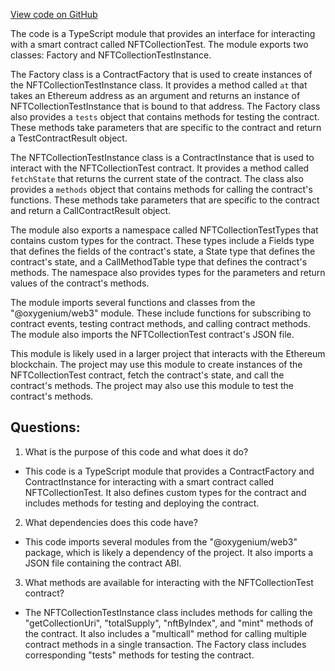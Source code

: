 [View code on GitHub](https://github.com/oxygenium-network/oxygenium-web3/artifacts/ts/NFTCollectionTest.ts)

The code is a TypeScript module that provides an interface for interacting with a smart contract called NFTCollectionTest. The module exports two classes: Factory and NFTCollectionTestInstance. 

The Factory class is a ContractFactory that is used to create instances of the NFTCollectionTestInstance class. It provides a method called `at` that takes an Ethereum address as an argument and returns an instance of NFTCollectionTestInstance that is bound to that address. The Factory class also provides a `tests` object that contains methods for testing the contract. These methods take parameters that are specific to the contract and return a TestContractResult object.

The NFTCollectionTestInstance class is a ContractInstance that is used to interact with the NFTCollectionTest contract. It provides a method called `fetchState` that returns the current state of the contract. The class also provides a `methods` object that contains methods for calling the contract's functions. These methods take parameters that are specific to the contract and return a CallContractResult object.

The module also exports a namespace called NFTCollectionTestTypes that contains custom types for the contract. These types include a Fields type that defines the fields of the contract's state, a State type that defines the contract's state, and a CallMethodTable type that defines the contract's methods. The namespace also provides types for the parameters and return values of the contract's methods.

The module imports several functions and classes from the "@oxygenium/web3" module. These include functions for subscribing to contract events, testing contract methods, and calling contract methods. The module also imports the NFTCollectionTest contract's JSON file.

This module is likely used in a larger project that interacts with the Ethereum blockchain. The project may use this module to create instances of the NFTCollectionTest contract, fetch the contract's state, and call the contract's methods. The project may also use this module to test the contract's methods.
## Questions: 
 1. What is the purpose of this code and what does it do?
- This code is a TypeScript module that provides a ContractFactory and ContractInstance for interacting with a smart contract called NFTCollectionTest. It also defines custom types for the contract and includes methods for testing and deploying the contract.

2. What dependencies does this code have?
- This code imports several modules from the "@oxygenium/web3" package, which is likely a dependency of the project. It also imports a JSON file containing the contract ABI.

3. What methods are available for interacting with the NFTCollectionTest contract?
- The NFTCollectionTestInstance class includes methods for calling the "getCollectionUri", "totalSupply", "nftByIndex", and "mint" methods of the contract. It also includes a "multicall" method for calling multiple contract methods in a single transaction. The Factory class includes corresponding "tests" methods for testing the contract.